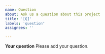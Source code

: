 ```yaml
---
name: Question
about: Ask us a question about this project
title: '[Q]'
labels: 'question'
assignees: ''

---
```


**Your question**
Please add your question.
